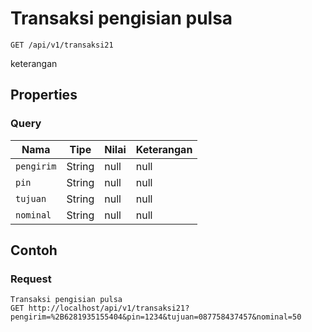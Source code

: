 # Transaksi pengisian pulsa
```http
GET /api/v1/transaksi21
```
keterangan
## Properties
### Query
Nama | Tipe | Nilai | Keterangan
--- | --- | --- | ---
<code>pengirim</code> | String | null | null
<code>pin</code> | String | null | null
<code>tujuan</code> | String | null | null
<code>nominal</code> | String | null | null

## Contoh

### Request
```http
Transaksi pengisian pulsa
GET http://localhost/api/v1/transaksi21?pengirim=%2B6281935155404&pin=1234&tujuan=087758437457&nominal=50
```
